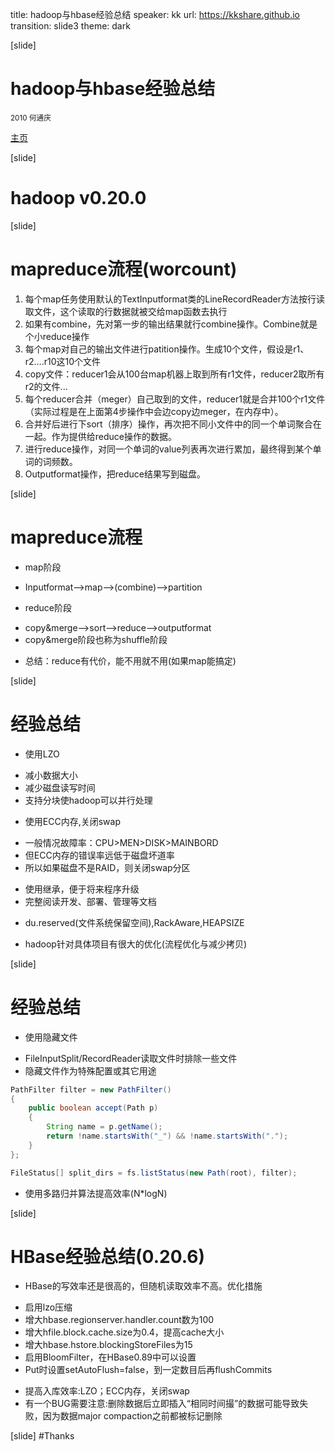 title: hadoop与hbase经验总结
speaker: kk
url: https://kkshare.github.io
transition: slide3
theme: dark

[slide]

# hadoop与hbase经验总结
<small>2010 何通庆</small>

[主页](https://kkshare.github.io)

[slide]
# hadoop v0.20.0
[slide]
# mapreduce流程(worcount)
1. 每个map任务使用默认的TextInputformat类的LineRecordReader方法按行读取文件，这个读取的行数据就被交给map函数去执行
2. 如果有combine，先对第一步的输出结果就行combine操作。Combine就是个小reduce操作
3. 每个map对自己的输出文件进行patition操作。生成10个文件，假设是r1、r2….r10这10个文件
4. copy文件：reducer1会从100台map机器上取到所有r1文件，reducer2取所有r2的文件...
5. 每个reducer合并（meger）自己取到的文件，reducer1就是合并100个r1文件（实际过程是在上面第4步操作中会边copy边meger，在内存中）。
6. 合并好后进行下sort（排序）操作，再次把不同小文件中的同一个单词聚合在一起。作为提供给reduce操作的数据。
7. 进行reduce操作，对同一个单词的value列表再次进行累加，最终得到某个单词的词频数。
8. Outputformat操作，把reduce结果写到磁盘。

[slide]
# mapreduce流程
- map阶段
 * Inputformat—>map—>(combine)—>partition
- reduce阶段
 * copy&merge—>sort—>reduce—>outputformat
 * copy&merge阶段也称为shuffle阶段

- 总结：reduce有代价，能不用就不用(如果map能搞定)

[slide]
# 经验总结
- 使用LZO
 * 减小数据大小
 * 减少磁盘读写时间
 * 支持分块使hadoop可以并行处理
- 使用ECC内存,关闭swap
 * 一般情况故障率：CPU>MEN>DISK>MAINBORD
 * 但ECC内存的错误率远低于磁盘坏道率
 * 所以如果磁盘不是RAID，则关闭swap分区
- 使用继承，便于将来程序升级
- 完整阅读开发、部署、管理等文档
 * du.reserved(文件系统保留空间),RackAware,HEAPSIZE
- hadoop针对具体项目有很大的优化(流程优化与减少拷贝)

[slide]
# 经验总结
- 使用隐藏文件
 * FileInputSplit/RecordReader读取文件时排除一些文件
 * 隐藏文件作为特殊配置或其它用途

```java
PathFilter filter = new PathFilter()
{
    public boolean accept(Path p) 
    {
        String name = p.getName();
        return !name.startsWith("_") && !name.startsWith(".");
    }
};

FileStatus[] split_dirs = fs.listStatus(new Path(root), filter);
```

- 使用多路归并算法提高效率(N\*logN)

[slide]
# HBase经验总结(0.20.6)
- HBase的写效率还是很高的，但随机读取效率不高。优化措施
 * 启用lzo压缩
 * 增大hbase.regionserver.handler.count数为100
 * 增大hfile.block.cache.size为0.4，提高cache大小
 * 增大hbase.hstore.blockingStoreFiles为15
 * 启用BloomFilter，在HBase0.89中可以设置
 * Put时设置setAutoFlush=false，到一定数目后再flushCommits
- 提高入库效率:LZO；ECC内存，关闭swap
- 有一个BUG需要注意:删除数据后立即插入“相同时间撮”的数据可能导致失败，因为数据major compaction之前都被标记删除

[slide]
#Thanks
